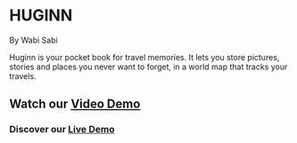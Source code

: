 # HUGINN
By Wabi Sabi

Huginn is your pocket book for travel memories. It lets you store pictures, stories and places you never want to forget, in a world map that tracks your travels.

## Watch our [Video Demo](https://www.youtube.com/watch?v=XiJ80JrEO_Q&list=UU8IyLwAef44uoe2ES65pEGg)

### Discover our [Live Demo](https://upbeat-wilson-78610f.netlify.app/)




<!-- ![Wireframes](./wireframes.png) -->
